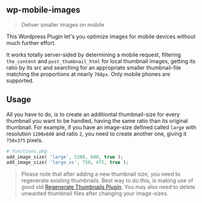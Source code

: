 wp-mobile-images
----------------

> Deliver smaller images on mobile

This Wordpress Plugin let's you optimize images for mobile devices without much further effort.


It works totally server-sided by determining a mobile request, filtering `the_content` and `post_thumbnail_html` for local thumbnail images, getting its ratio by its src and searching for an appropriate smaller thumbnail-file matching the proportions at nearly `768px`.
Only mobile phones are supported.

## Usage

All you have to do, is to create an additiontal thumbnail-size for every thumbnail you want to be handled, having the same ratio than its original thumbnail.
For example, if you have an image-size defined called `large` with resolution `1200x600` and ratio `2`, you need to create another one, giving it `750x375` pixels.

```php
# functions.php
add_image_size( 'large', 1200, 600, true );
add_image_size( 'large_xs', 750, 475, true );
```

> Please note that after adding a new thumbnail size, you need to regenerate existing thumbnails. Best way to do this, is making use of good old [Regenerate Thumbnails Plugin](https://wordpress.org/plugins/regenerate-thumbnails/). You may also need to delete unwanted thumbnail files after changing your image-sizes.